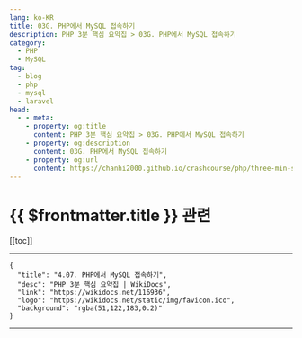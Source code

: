 ```yaml
---
lang: ko-KR
title: 03G. PHP에서 MySQL 접속하기
description: PHP 3분 핵심 요약집 > 03G. PHP에서 MySQL 접속하기
category: 
  - PHP
  - MySQL
tag: 
  - blog
  - php
  - mysql
  - laravel
head:
  - - meta:
    - property: og:title
      content: PHP 3분 핵심 요약집 > 03G. PHP에서 MySQL 접속하기
    - property: og:description
      content: 03G. PHP에서 MySQL 접속하기
    - property: og:url
      content: https://chanhi2000.github.io/crashcourse/php/three-min-summary/03-database/03G.html
---
```


# {{ $frontmatter.title }} 관련

[[toc]]

---

```component VPCard
{
  "title": "4.07. PHP에서 MySQL 접속하기",
  "desc": "PHP 3분 핵심 요약집 | WikiDocs",
  "link": "https://wikidocs.net/116936",
  "logo": "https://wikidocs.net/static/img/favicon.ico",
  "background": "rgba(51,122,183,0.2)"
}
```

---

<TagLinks />